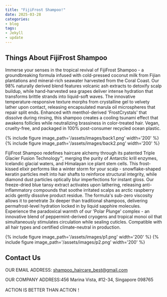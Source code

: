```yaml
---
title: "FijiFrost Shampoo!"
date: 2025-03-28
categories:
- blog
tags:
- Jekyll
- update
---
```


## Things About FijiFrost Shampoo

Immerse your senses in the tropical revival of FijiFrost Shampoo - a groundbreaking formula infused with cold-pressed coconut milk from Fijian plantations and mineral-rich seawater harvested from the Coral Coast. Our 98% naturally derived blend features volcanic ash extracts to detoxify scalp buildup, while hand-harvested sea grapes deliver intense hydration that transforms brittle strands into liquid-soft waves. The innovative temperature-responsive texture morphs from crystalline gel to velvety lather upon contact, releasing encapsulated marula oil microspheres that repair split ends. Enhanced with menthol-derived 'FrostCrystals' that dissolve during rinsing, this shampoo creates a cooling tsunami effect that awakens follicles while neutralizing brassiness in color-treated hair. Vegan, cruelty-free, and packaged in 100% post-consumer recycled ocean plastic.

{% include figure image_path='/assets/images/back1.png' width='200' %}
{% include figure image_path='/assets/images/back2.png' width='200' %}

FijiFrost Shampoo redefines haircare alchemy through its patented Triple Glacier Fusion Technology™, merging the purity of Antarctic krill enzymes, Icelandic glacial waters, and Himalayan ice plant stem cells. This frost-kissed elixir performs like a winter storm for your scalp - snowflake-shaped keratin particles melt into hair shafts to reinforce structural integrity, while diamond dust particles optically blur imperfections for instant gloss. Our freeze-dried blue tansy extract activates upon lathering, releasing anti-inflammatory compounds that soothe irritated scalps as arctic raspberry acids gently dissolve product residue. The formula's sub-zero viscosity allows it to penetrate 3x deeper than traditional shampoos, delivering permafrost-level hydration locked in by liquid sapphire molecules. Experience the paradoxical warmth of our 'Polar Plunge' complex - an innovative blend of peppermint-derived cryogens and tropical monoi oil that simultaneously stimulates circulation while sealing cuticles. Compatible with all hair types and certified climate-neutral in production.

{% include figure image_path='/assets/images/p1.png' width='200' %}
{% include figure image_path='/assets/images/p2.png' width='200' %}


## Contact Us

OUR EMAIL ADDRESS: shampoo_haircare_best@gmail.com

OUR COMPANY ADDRESS:456 Marina Vista, #12-34, Singapore 098765

ACTION IS BETTER THAN ACTION！
